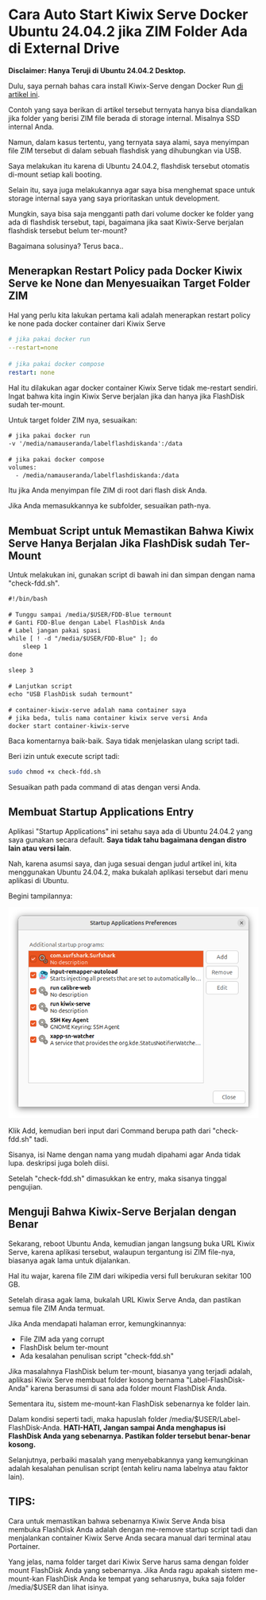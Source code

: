 # Cara Auto Start Kiwix Serve Docker Ubuntu 24.04.2 jika ZIM Folder Ada di External Drive

**Disclaimer: Hanya Teruji di Ubuntu 24.04.2 Desktop.**

Dulu, saya pernah bahas cara install Kiwix-Serve dengan Docker Run [di artikel ini](https://rakifsul.github.io/kiwix-serve-aplikasi-wikipedia-offline-dan-zim-viewer.html).

Contoh yang saya berikan di artikel tersebut ternyata hanya bisa diandalkan jika folder yang berisi ZIM file berada di storage internal. Misalnya SSD internal Anda.

Namun, dalam kasus tertentu, yang ternyata saya alami, saya menyimpan file ZIM tersebut di dalam sebuah flashdisk yang dihubungkan via USB.

Saya melakukan itu karena di Ubuntu 24.04.2, flashdisk tersebut otomatis di-mount setiap kali booting.

Selain itu, saya juga melakukannya agar saya bisa menghemat space untuk storage internal saya yang saya prioritaskan untuk development.

Mungkin, saya bisa saja mengganti path dari volume docker ke folder yang ada di flashdisk tersebut, tapi, bagaimana jika saat Kiwix-Serve berjalan flashdisk tersebut belum ter-mount?

Bagaimana solusinya? Terus baca..

## Menerapkan Restart Policy pada Docker Kiwix Serve ke None dan Menyesuaikan Target Folder ZIM

Hal yang perlu kita lakukan pertama kali adalah menerapkan restart policy ke none pada docker container dari Kiwix Serve

```yaml
# jika pakai docker run
--restart=none

# jika pakai docker compose
restart: none
```

Hal itu dilakukan agar docker container Kiwix Serve tidak me-restart sendiri. Ingat bahwa kita ingin Kiwix Serve berjalan jika dan hanya jika FlashDisk sudah ter-mount.

Untuk target folder ZIM nya, sesuaikan:

```apacheconf
# jika pakai docker run
-v '/media/namauseranda/labelflashdiskanda':/data

# jika pakai docker compose
volumes:
  - /media/namauseranda/labelflashdiskanda:/data
```

Itu jika Anda menyimpan file ZIM di root dari flash disk Anda.

Jika Anda memasukkannya ke subfolder, sesuaikan path-nya.

## Membuat Script untuk Memastikan Bahwa Kiwix Serve Hanya Berjalan Jika FlashDisk sudah Ter-Mount

Untuk melakukan ini, gunakan script di bawah ini dan simpan dengan nama "check-fdd.sh".

```apacheconf
#!/bin/bash

# Tunggu sampai /media/$USER/FDD-Blue termount
# Ganti FDD-Blue dengan Label FlashDisk Anda
# Label jangan pakai spasi
while [ ! -d "/media/$USER/FDD-Blue" ]; do
    sleep 1
done

sleep 3

# Lanjutkan script
echo "USB FlashDisk sudah termount"

# container-kiwix-serve adalah nama container saya
# jika beda, tulis nama container kiwix serve versi Anda
docker start container-kiwix-serve
```

Baca komentarnya baik-baik. Saya tidak menjelaskan ulang script tadi.

Beri izin untuk execute script tadi:

```bash
sudo chmod +x check-fdd.sh
```

Sesuaikan path pada command di atas dengan versi Anda.

## Membuat Startup Applications Entry

Aplikasi "Startup Applications" ini setahu saya ada di Ubuntu 24.04.2 yang saya gunakan secara default. **Saya tidak tahu bagaimana dengan distro lain atau versi lain**.

Nah, karena asumsi saya, dan juga sesuai dengan judul artikel ini, kita menggunakan Ubuntu 24.04.2, maka bukalah aplikasi tersebut dari menu aplikasi di Ubuntu.

Begini tampilannya:

<p align="center">
    <img src="../media/Screenshot-from-2025-08-07-02-01-38.png?raw=true" alt="tampilan"/>
</p>

Klik Add, kemudian beri input dari Command berupa path dari "check-fdd.sh" tadi.

Sisanya, isi Name dengan nama yang mudah dipahami agar Anda tidak lupa. deskripsi juga boleh diisi.

Setelah "check-fdd.sh" dimasukkan ke entry, maka sisanya tinggal pengujian.

## Menguji Bahwa Kiwix-Serve Berjalan dengan Benar

Sekarang, reboot Ubuntu Anda, kemudian jangan langsung buka URL Kiwix Serve, karena aplikasi tersebut, walaupun tergantung isi ZIM file-nya, biasanya agak lama untuk dijalankan.

Hal itu wajar, karena file ZIM dari wikipedia versi full berukuran sekitar 100 GB.

Setelah dirasa agak lama, bukalah URL Kiwix Serve Anda, dan pastikan semua file ZIM Anda termuat.

Jika Anda mendapati halaman error, kemungkinannya:

-   File ZIM ada yang corrupt
-   FlashDisk belum ter-mount
-   Ada kesalahan penulisan script "check-fdd.sh"

Jika masalahnya FlashDisk belum ter-mount, biasanya yang terjadi adalah, aplikasi Kiwix Serve membuat folder kosong bernama "Label-FlashDisk-Anda" karena berasumsi di sana ada folder mount FlashDisk Anda.

Sementara itu, sistem me-mount-kan FlashDisk sebenarnya ke folder lain.

Dalam kondisi seperti tadi, maka hapuslah folder /media/$USER/Label-FlashDisk-Anda. **HATI-HATI, Jangan sampai Anda menghapus isi FlashDisk Anda yang sebenarnya. Pastikan folder tersebut benar-benar kosong.**

Selanjutnya, perbaiki masalah yang menyebabkannya yang kemungkinan adalah kesalahan penulisan script (entah keliru nama labelnya atau faktor lain).

## TIPS:

Cara untuk memastikan bahwa sebenarnya Kiwix Serve Anda bisa membuka FlashDisk Anda adalah dengan me-remove startup script tadi dan menjalankan container Kiwix Serve Anda secara manual dari terminal atau Portainer.

Yang jelas, nama folder target dari Kiwix Serve harus sama dengan folder mount FlashDisk Anda yang sebenarnya. Jika Anda ragu apakah sistem me-mount-kan FlashDisk Anda ke tempat yang seharusnya, buka saja folder /media/$USER dan lihat isinya.